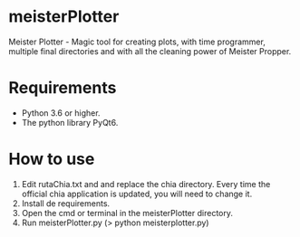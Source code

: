 # meisterPlotter
Meister Plotter - Magic tool for creating plots, with time programmer, multiple final directories and with all the cleaning power of Meister Propper.

# Requirements
- Python 3.6 or higher.
- The python library PyQt6.

# How to use
1. Edit rutaChia.txt and and replace the chia directory. Every time the official chia application is updated, you will need to change it.
2. Install de requirements.
3. Open the cmd or terminal in the meisterPlotter directory.
4. Run meisterPlotter.py (> python meisterplotter.py)
